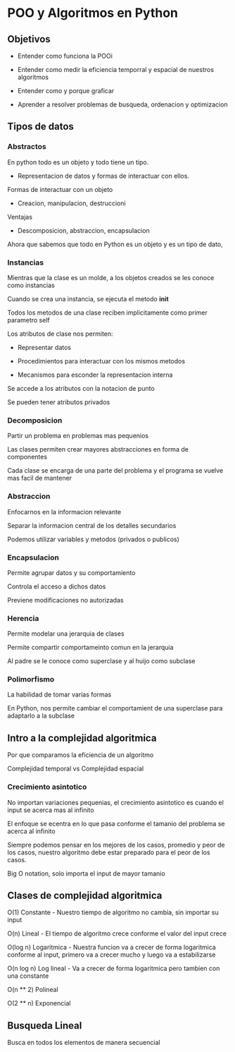 # POO y Algoritmos en Python

## Objetivos

- Entender como funciona la POOi

- Entender como medir la eficiencia temporral y espacial de nuestros algoritmos

- Entender como y porque graficar

- Aprender a resolver problemas de busqueda, ordenacion y optimizacion

## Tipos de datos

### Abstractos

En python todo es un objeto y todo tiene un tipo.

- Representacion de datos y formas de interactuar con ellos.

Formas de interactuar con un objeto

- Creacion, manipulacion, destruccioni

Ventajas

- Descomposicion, abstraccion, encapsulacion

Ahora que sabemos que todo en Python es un objeto y es un tipo de dato,

### Instancias

Mientras que la clase es un molde, a los objetos creados se les conoce como instancias

Cuando se crea una instancia, se ejecuta el metodo __init__

Todos los metodos de una clase reciben implicitamente como primer parametro self

Los atributos de clase nos permiten:

- Representar datos

- Procedimientos para interactuar con los mismos metodos

- Mecanismos para esconder la representacion interna

Se accede a los atributos con la notacion de punto

Se pueden tener atributos privados

### Decomposicion

Partir un problema en problemas mas pequenios

Las clases permiten crear mayores abstracciones en forma de componentes

Cada clase se encarga de una parte del problema y el programa se vuelve mas facil de mantener

### Abstraccion

Enfocarnos en la informacion relevante

Separar la informacion central de los detalles secundarios

Podemos utilizar variables y metodos (privados o publicos)

### Encapsulacion

Permite agrupar datos y su comportamiento

Controla el acceso a dichos datos

Previene modificaciones no autorizadas

### Herencia

Permite modelar una jerarquia de clases

Permite compartir comportameinto comun en la jerarquia

Al padre se le conoce como superclase y al huijo como subclase

### Polimorfismo

La habilidad de tomar varias formas

En Python, nos permite cambiar el comportamient de una superclase para adaptarlo a la subclase

## Intro a la complejidad algoritmica

Por que comparamos la eficiencia de un algoritmo

Complejidad temporal vs Complejidad espacial

### Crecimiento asintotico

No importan variaciones pequenias, el crecimiento asintotico es cuando el input se acerca mas al infinito

El enfoque se ecentra en lo que pasa conforme el tamanio del problema se acerca al infinito

Siempre podemos pensar en los mejores de los casos, promedio y peor de los casos, nuestro algoritmo debe estar preparado para el peor de los casos.

Big O notation, solo importa el input de mayor tamanio

## Clases de complejidad algoritmica

O(1) Constante - Nuestro tiempo de algoritmo no cambia, sin importar su input

O(n) Lineal - El tiempo de algoritmo crece conforme el valor del input crece

O(log n) Logaritmica - Nuestra funcion va a crecer de forma logaritmica conforme al input, primero va a crecer mucho y luego va a estabilizarse 

O(n log n) Log lineal - Va a crecer de forma logaritmica pero tambien con una constante

O(n ** 2) Polineal

O(2 ** n) Exponencial

## Busqueda Lineal

Busca en todos los elementos de manera secuencial
